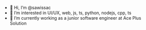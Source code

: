 - 👋 Hi, I’m @sawissac
- 👀 I’m interested in UI/UX, web, js, ts, python, nodejs, cpp, ts
- 🌱 I’m currently working as a junior software engineer at Ace Plus Solution

<!---
sawissac/sawissac is a ✨ special ✨ repository because its `README.md` (this file) appears on your GitHub profile.
You can click the Preview link to take a look at your changes.
--->
